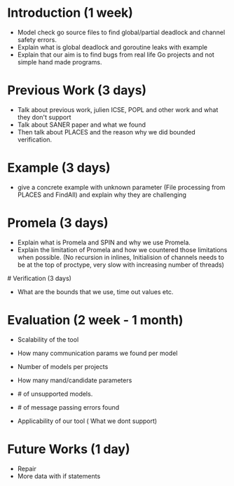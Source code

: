 # Introduction (1 week)
  * Model check go source files to find global/partial deadlock and channel safety errors.
  * Explain what is global deadlock and goroutine leaks with example
  * Explain that our aim is to find bugs from real life Go projects and not simple
hand made programs.

# Previous Work (3 days)

  * Talk about previous work, julien ICSE, POPL and other work and what they don't support
  * Talk about SANER paper and what we found
  * Then talk about PLACES and the reason why we did bounded verification.

# Example (3 days)

  * give a concrete example with unknown parameter (File processing from PLACES and FindAll)
and explain why they are challenging

# Promela (3 days)

  * Explain what is Promela and SPIN and why we use Promela.
  * Explain the limitation of Promela and how we countered those limitations when possible.
  (No recursion in inlines, Initialision of channels needs to be at the top of proctype, very slow with increasing number of threads)

# Verification (3 days)

  * What are the bounds that we use, time out values etc.

# Evaluation (2 week - 1 month)


  * Scalability of the tool
  * How many communication params we found per model
  * Number of models per projects
  * How many mand/candidate parameters
  * \# of unsupported models.
  * \# of message passing errors found

  * Applicability of our tool
    ( What we dont support)

# Future Works (1 day)

  * Repair
  * More data with if statements


